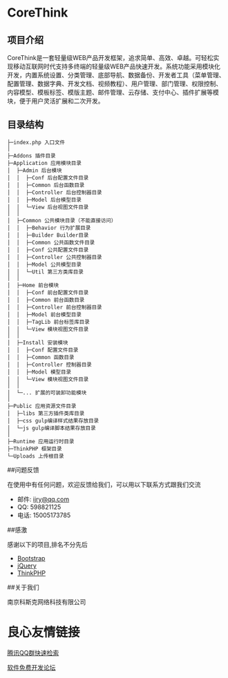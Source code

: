 # CoreThink

## 项目介绍

CoreThink是一套轻量级WEB产品开发框架，追求简单、高效、卓越。可轻松实现移动互联网时代支持多终端的轻量级WEB产品快速开发。系统功能采用模块化开发，内置系统设置、分类管理、底部导航、数据备份、开发者工具（菜单管理、配置管理、数据字典、开发文档、视频教程）、用户管理、部门管理、权限控制、内容模型、模板标签、模版主题、邮件管理、云存储、支付中心、插件扩展等模块，便于用户灵活扩展和二次开发。

## 目录结构
```
├─index.php 入口文件
│
├─Addons 插件目录
├─Application 应用模块目录
│  ├─Admin 后台模块
│  │  ├─Conf 后台配置文件目录
│  │  ├─Common 后台函数目录
│  │  ├─Controller 后台控制器目录
│  │  ├─Model 后台模型目录
│  │  └─View 后台视图文件目录
│  │
│  ├─Common 公共模块目录（不能直接访问）
│  │  ├─Behavior 行为扩展目录
│  │  ├─Builder Builder目录
│  │  ├─Common 公共函数文件目录
│  │  ├─Conf 公共配置文件目录
│  │  ├─Controller 公共控制器目录
│  │  ├─Model 公共模型目录
│  │  └─Util 第三方类库目录
│  │
│  ├─Home 前台模块
│  │  ├─Conf 前台配置文件目录
│  │  ├─Common 前台函数目录
│  │  ├─Controller 前台控制器目录
│  │  ├─Model 前台模型目录
│  │  ├─TagLib 前台标签库目录
│  │  └─View 模块视图文件目录
│  │
│  ├─Install 安装模块
│  │  ├─Conf 配置文件目录
│  │  ├─Common 函数目录
│  │  ├─Controller 控制器目录
│  │  ├─Model 模型目录
│  │  └─View 模块视图文件目录
│  │
│  └─... 扩展的可装卸功能模块
│
├─Public 应用资源文件目录
│  ├─libs 第三方插件类库目录
│  ├─css gulp编译样式结果存放目录
│  └─js gulp编译脚本结果存放目录
│
├─Runtime 应用运行时目录
├─ThinkPHP 框架目录
└─Uploads 上传根目录
```

##问题反馈

在使用中有任何问题，欢迎反馈给我们，可以用以下联系方式跟我们交流

* 邮件: ijry@qq.com
* QQ: 598821125
* 电话: 15005173785

##感激

感谢以下的项目,排名不分先后

* [Bootstrap](http://u.720life.cn/g/3a43d60dd3759cd9c9315afef402176c5e0780dececc909e1c065a9fb3eec0fe) 
* [jQuery](http://u.720life.cn/g/bf5ee7c5d8e747312b9dff6cfd254723ddc6e61ca9d7f3f3208313e2b2afc0b6) 
* [ThinkPHP](http://u.720life.cn/g/a03f1eb2136bde3e9a3030b09818afa9a3c2de466b83b8a4338c97e5c6ae7408) 

##关于我们

南京科斯克网络科技有限公司



 # 良心友情链接

[腾讯QQ群快速检索](http://u.720life.cn/s/8cf73f7c)

[软件免费开发论坛](http://u.720life.cn/s/bbb01dc0)